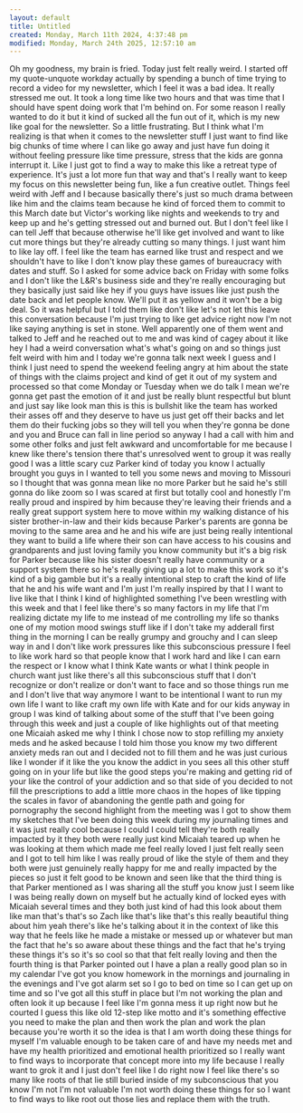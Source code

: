 ```yaml
---
layout: default
title: Untitled
created: Monday, March 11th 2024, 4:37:48 pm
modified: Monday, March 24th 2025, 12:57:10 am
---
```


Oh my goodness, my brain is fried. Today just felt really weird. I started off my quote-unquote workday actually by spending a bunch of time trying to record a video for my newsletter, which I feel it was a bad idea. It really stressed me out. It took a long time like two hours and that was time that I should have spent doing work that I'm behind on. For some reason I really wanted to do it but it kind of sucked all the fun out of it, which is my new like goal for the newsletter. So a little frustrating. But I think what I'm realizing is that when it comes to the newsletter stuff I just want to find like big chunks of time where I can like go away and just have fun doing it without feeling pressure like time pressure, stress that the kids are gonna interrupt it. Like I just got to find a way to make this like a retreat type of experience. It's just a lot more fun that way and that's I really want to keep my focus on this newsletter being fun, like a fun creative outlet. Things feel weird with Jeff and I because basically there's just so much drama between like him and the claims team because he kind of forced them to commit to this March date but Victor's working like nights and weekends to try and keep up and he's getting stressed out and burned out. But I don't feel like I can tell Jeff that because otherwise he'll like get involved and want to like cut more things but they're already cutting so many things. I just want him to like lay off. I feel like the team has earned like trust and respect and we shouldn't have to like I don't know play these games of bureaucracy with dates and stuff. So I asked for some advice back on Friday with some folks and I don't like the L&R's business side and they're really encouraging but they basically just said like hey if you guys have issues like just push the date back and let people know. We'll put it as yellow and it won't be a big deal. So it was helpful but I told them like don't like let's not let this leave this conversation because I'm just trying to like get advice right now I'm not like saying anything is set in stone. Well apparently one of them went and talked to Jeff and he reached out to me and was kind of cagey about it like hey I had a weird conversation what's what's going on and so things just felt weird with him and I today we're gonna talk next week I guess and I think I just need to spend the weekend feeling angry at him about the state of things with the claims project and kind of get it out of my system and processed so that come Monday or Tuesday when we do talk I mean we're gonna get past the emotion of it and just be really blunt respectful but blunt and just say like look man this is this is bullshit like the team has worked their asses off and they deserve to have us just get off their backs and let them do their fucking jobs so they will tell you when they're gonna be done and you and Bruce can fall in line period so anyway I had a call with him and some other folks and just felt awkward and uncomfortable for me because I knew like there's tension there that's unresolved went to group it was really good I was a little scary cuz Parker kind of today you know I actually brought you guys in I wanted to tell you some news and moving to Missouri so I thought that was gonna mean like no more Parker but he said he's still gonna do like zoom so I was scared at first but totally cool and honestly I'm really proud and inspired by him because they're leaving their friends and a really great support system here to move within my walking distance of his sister brother-in-law and their kids because Parker's parents are gonna be moving to the same area and he and his wife are just being really intentional they want to build a life where their son can have access to his cousins and grandparents and just loving family you know community but it's a big risk for Parker because like his sister doesn't really have community or a support system there so he's really giving up a lot to make this work so it's kind of a big gamble but it's a really intentional step to craft the kind of life that he and his wife want and I'm just I'm really inspired by that I I want to live like that I think I kind of highlighted something I've been wrestling with this week and that I feel like there's so many factors in my life that I'm realizing dictate my life to me instead of me controlling my life so thanks one of my motion mood swings stuff like if I don't take my adderall first thing in the morning I can be really grumpy and grouchy and I can sleep way in and I don't like work pressures like this subconscious pressure I feel to like work hard so that people know that I work hard and like I can earn the respect or I know what I think Kate wants or what I think people in church want just like there's all this subconscious stuff that I don't recognize or don't realize or don't want to face and so those things run me and I don't live that way anymore I want to be intentional I want to run my own life I want to like craft my own life with Kate and for our kids anyway in group I was kind of talking about some of the stuff that I've been going through this week and just a couple of like highlights out of that meeting one Micaiah asked me why I think I chose now to stop refilling my anxiety meds and he asked because I told him those you know my two different anxiety meds ran out and I decided not to fill them and he was just curious like I wonder if it like the you know the addict in you sees all this other stuff going on in your life but like the good steps you're making and getting rid of your like the control of your addiction and so that side of you decided to not fill the prescriptions to add a little more chaos in the hopes of like tipping the scales in favor of abandoning the gentle path and going for pornography the second highlight from the meeting was I got to show them my sketches that I've been doing this week during my journaling times and it was just really cool because I could I could tell they're both really impacted by it they both were really just kind Micaiah teared up when he was looking at them which made me feel really loved I just felt really seen and I got to tell him like I was really proud of like the style of them and they both were just genuinely really happy for me and really impacted by the pieces so just it felt good to be known and seen like that the third thing is that Parker mentioned as I was sharing all the stuff you know just I seem like I was being really down on myself but he actually kind of locked eyes with Micaiah several times and they both just kind of had this look about them like man that's that's so Zach like that's like that's this really beautiful thing about him yeah there's like he's talking about it in the context of like this way that he feels like he made a mistake or messed up or whatever but man the fact that he's so aware about these things and the fact that he's trying these things it's so it's so cool so that that felt really loving and then the fourth thing is that Parker pointed out I have a plan a really good plan so in my calendar I've got you know homework in the mornings and journaling in the evenings and I've got alarm set so I go to bed on time so I can get up on time and so I've got all this stuff in place but I'm not working the plan and often look it up because I feel like I'm gonna mess it up right now but he courted I guess this like old 12-step like motto and it's something effective you need to make the plan and then work the plan and work the plan because you're worth it so the idea is that I am worth doing these things for myself I'm valuable enough to be taken care of and have my needs met and have my health prioritized and emotional health prioritized so I really want to find ways to incorporate that concept more into my life because I really want to grok it and I just don't feel like I do right now I feel like there's so many like roots of that lie still buried inside of my subconscious that you know I'm not I'm not valuable I'm not worth doing these things for so I want to find ways to like root out those lies and replace them with the truth.